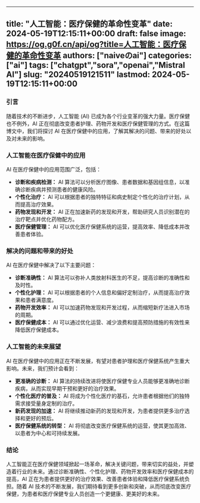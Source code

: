 
---
title: "人工智能：医疗保健的革命性变革"
date: 2024-05-19T12:15:11+00:00
draft: false
image: https://og.g0f.cn/api/og?title=人工智能：医疗保健的革命性变革
authors: ["naiveのai"]
categories: ["ai"]
tags: ["chatgpt","sora","openai","Mistral AI"]
slug: "20240519121511"
lastmod: 2024-05-19T12:15:11+00:00
---
### 引言

随着技术的不断进步，人工智能 (AI) 已成为各个行业变革的强大力量。医疗保健也不例外，AI 正在彻底改变患者护理、药物开发和医疗保健管理的方式。在这篇博文中，我们将探讨 AI 在医疗保健中的应用，了解其解决的问题、带来的好处以及对未来的影响。

### 人工智能在医疗保健中的应用

AI 在医疗保健中的应用范围广泛，包括：

- **诊断和疾病检测：** AI 算法可以分析医疗图像、患者数据和基因组信息，以准确诊断疾病并预测患者的健康风险。
- **个性化治疗：** AI 可以根据患者的独特特征和病史制定个性化的治疗计划，从而提高治疗效果。
- **药物发现和开发：** AI 正在加速新药的发现和开发，帮助研究人员识别潜在的治疗靶点并优化药物配方。
- **医疗保健管理：** AI 可以优化医疗保健系统的运营，提高效率、降低成本并改善患者体验。

### 解决的问题和带来的好处

AI 在医疗保健中解决了以下主要问题：

- **诊断准确性：** AI 算法可以弥补人类放射科医生的不足，提高诊断的准确性和及时性。
- **个性化护理：** AI 可以根据患者的个人信息和偏好定制治疗，从而提高治疗效果和患者满意度。
- **药物开发效率：** AI 可以加速药物发现和开发过程，从而缩短新疗法进入市场的周期。
- **医疗保健成本：** AI 可以通过优化运营、减少浪费和提高预防措施的有效性来降低医疗保健成本。

### 人工智能的未来展望

AI 在医疗保健中的应用正在不断发展，有望对患者护理和医疗保健系统产生重大影响。未来，我们预计会看到：

- **更准确的诊断：** AI 算法的持续改进将使医疗保健专业人员能够更准确地诊断疾病，从而实现早期干预和更好的治疗效果。
- **个性化医疗的普及：** AI 将成为个性化医疗的基石，允许患者根据他们的独特需求接受量身定制的治疗。
- **新药发现的加速：** AI 将继续推动新药的发现和开发，为患者提供更多治疗选择和更好的预后。
- **医疗保健系统的转型：** AI 将彻底改变医疗保健系统的运营，使其更加高效、以患者为中心和可持续发展。

### 结论

人工智能正在医疗保健领域掀起一场革命，解决关键问题，带来切实的益处，并塑造着行业的未来。通过诊断准确性、个性化护理、药物开发效率和医疗保健成本的提高，AI 正在为患者提供更好的治疗效果、改善患者体验和降低医疗保健系统负担。随着 AI 技术的不断发展，我们期待看到更多创新和突破，从而彻底改变医疗保健，为患者和医疗保健专业人员创造一个更健康、更美好的未来。